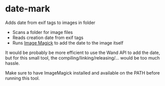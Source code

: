 # date-mark
Adds date from exif tags to images in folder

- Scans a folder for image files
- Reads creation date from exif tags
- Runs [Image Magick](https://imagemagick.org/) to add the date to the image itself

It would be probably be more efficient to use the Wand API to add the date, but for this small tool, the compiling/linking/releasing/... would be too much hassle.

Make sure to have ImageMagick installed and available on the PATH before running this tool.